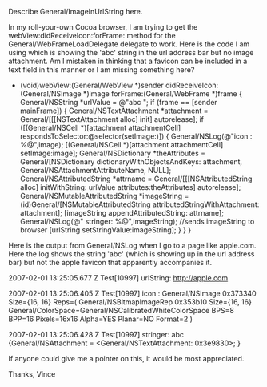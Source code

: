 Describe General/ImageInUrlString here.


In my roll-your-own Cocoa browser, I am trying to get the webView:didReceiveIcon:forFrame: method for the General/WebFrameLoadDelegate delegate to work.   Here is the code I am using which is showing the 'abc' string in the url address bar but no image attachment.  Am I mistaken in thinking that a favicon can be included in a text field in this manner or I am missing something here?

    
- (void)webView:(General/WebView *)sender didReceiveIcon:(General/NSImage *)image forFrame:(General/WebFrame *)frame {
	General/NSString *urlValue = @"abc ";
	if (frame == [sender mainFrame]) {
		General/NSTextAttachment *attachment = General/[[[NSTextAttachment alloc] init] autorelease];
		if ([(General/NSCell *)[attachment attachmentCell] respondsToSelector:@selector(setImage:)]) {
			General/NSLog(@"icon : %@",image);
			[(General/NSCell *)[attachment attachmentCell] setImage:image];
			General/NSDictionary *theAttributes = General/[NSDictionary dictionaryWithObjectsAndKeys: 
				attachment, General/NSAttachmentAttributeName,
				NULL];
			General/NSAttributedString *attrname = General/[[[NSAttributedString alloc] initWithString: urlValue attributes:theAttributes] autorelease];
			General/NSMutableAttributedString *imageString = (id)General/[NSMutableAttributedString attributedStringWithAttachment: attachment];
			[imageString appendAttributedString: attrname];
			General/NSLog(@" stringer: %@",imageString);
                     //sends imageString to browser
			[urlString setStringValue:imageString];
		}
	}
}

Here is the output from General/NSLog when I go to a page like apple.com.  Here the log shows the string 'abc' (which is showing up in the url address bar) but not the apple favicon that apparently accompanies it.


2007-02-01 13:25:05.677 Z Test[10997] urlString: http://apple.com

2007-02-01 13:25:06.405 Z Test[10997] icon : General/NSImage 0x373340 Size={16, 16} Reps=(
    General/NSBitmapImageRep 0x353b10 Size={16, 16} General/ColorSpace=General/NSCalibratedWhiteColorSpace BPS=8 BPP=16 Pixels=16x16 Alpha=YES Planar=NO Format=2
)

2007-02-01 13:25:06.428 Z Test[10997]  stringer: abc {General/NSAttachment = <General/NSTextAttachment: 0x3e9830>; }


If anyone could give me a pointer on this, it would be most appreciated.

Thanks, Vince